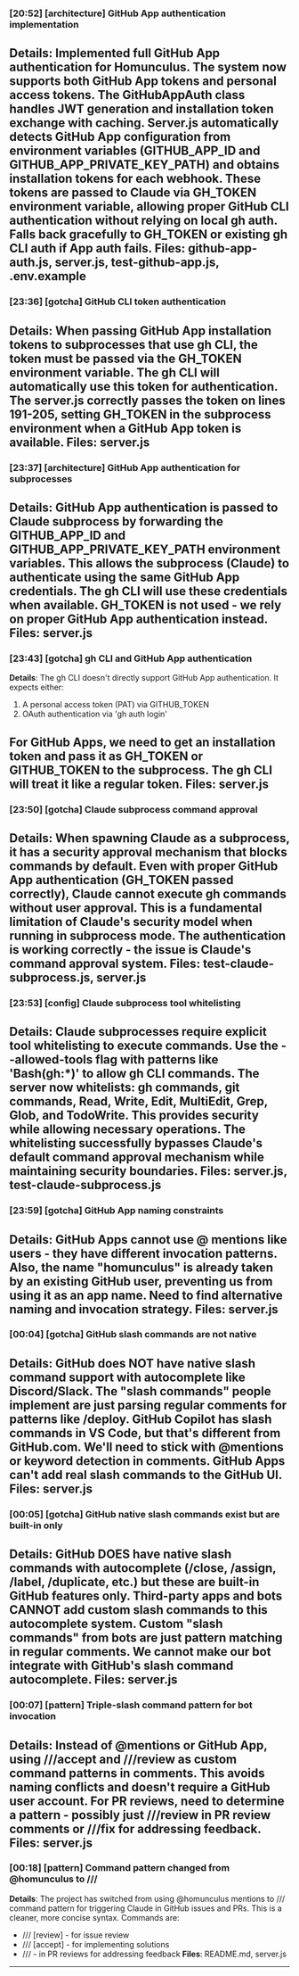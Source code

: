 ### [20:52] [architecture] GitHub App authentication implementation
**Details**: Implemented full GitHub App authentication for Homunculus. The system now supports both GitHub App tokens and personal access tokens. The GitHubAppAuth class handles JWT generation and installation token exchange with caching. Server.js automatically detects GitHub App configuration from environment variables (GITHUB_APP_ID and GITHUB_APP_PRIVATE_KEY_PATH) and obtains installation tokens for each webhook. These tokens are passed to Claude via GH_TOKEN environment variable, allowing proper GitHub CLI authentication without relying on local gh auth. Falls back gracefully to GH_TOKEN or existing gh CLI auth if App auth fails.
**Files**: github-app-auth.js, server.js, test-github-app.js, .env.example
---

### [23:36] [gotcha] GitHub CLI token authentication
**Details**: When passing GitHub App installation tokens to subprocesses that use gh CLI, the token must be passed via the GH_TOKEN environment variable. The gh CLI will automatically use this token for authentication. The server.js correctly passes the token on lines 191-205, setting GH_TOKEN in the subprocess environment when a GitHub App token is available.
**Files**: server.js
---

### [23:37] [architecture] GitHub App authentication for subprocesses
**Details**: GitHub App authentication is passed to Claude subprocess by forwarding the GITHUB_APP_ID and GITHUB_APP_PRIVATE_KEY_PATH environment variables. This allows the subprocess (Claude) to authenticate using the same GitHub App credentials. The gh CLI will use these credentials when available. GH_TOKEN is not used - we rely on proper GitHub App authentication instead.
**Files**: server.js
---

### [23:43] [gotcha] gh CLI and GitHub App authentication
**Details**: The gh CLI doesn't directly support GitHub App authentication. It expects either:
1. A personal access token (PAT) via GITHUB_TOKEN
2. OAuth authentication via 'gh auth login'

For GitHub Apps, we need to get an installation token and pass it as GH_TOKEN or GITHUB_TOKEN to the subprocess. The gh CLI will treat it like a regular token.
**Files**: server.js
---

### [23:50] [gotcha] Claude subprocess command approval
**Details**: When spawning Claude as a subprocess, it has a security approval mechanism that blocks commands by default. Even with proper GitHub App authentication (GH_TOKEN passed correctly), Claude cannot execute gh commands without user approval. This is a fundamental limitation of Claude's security model when running in subprocess mode. The authentication is working correctly - the issue is Claude's command approval system.
**Files**: test-claude-subprocess.js, server.js
---

### [23:53] [config] Claude subprocess tool whitelisting
**Details**: Claude subprocesses require explicit tool whitelisting to execute commands. Use the --allowed-tools flag with patterns like 'Bash(gh:*)' to allow gh CLI commands. The server now whitelists: gh commands, git commands, Read, Write, Edit, MultiEdit, Grep, Glob, and TodoWrite. This provides security while allowing necessary operations. The whitelisting successfully bypasses Claude's default command approval mechanism while maintaining security boundaries.
**Files**: server.js, test-claude-subprocess.js
---

### [23:59] [gotcha] GitHub App naming constraints
**Details**: GitHub Apps cannot use @ mentions like users - they have different invocation patterns. Also, the name "homunculus" is already taken by an existing GitHub user, preventing us from using it as an app name. Need to find alternative naming and invocation strategy.
**Files**: server.js
---

### [00:04] [gotcha] GitHub slash commands are not native
**Details**: GitHub does NOT have native slash command support with autocomplete like Discord/Slack. The "slash commands" people implement are just parsing regular comments for patterns like /deploy. GitHub Copilot has slash commands in VS Code, but that's different from GitHub.com. We'll need to stick with @mentions or keyword detection in comments. GitHub Apps can't add real slash commands to the GitHub UI.
**Files**: server.js
---

### [00:05] [gotcha] GitHub native slash commands exist but are built-in only
**Details**: GitHub DOES have native slash commands with autocomplete (/close, /assign, /label, /duplicate, etc.) but these are built-in GitHub features only. Third-party apps and bots CANNOT add custom slash commands to this autocomplete system. Custom "slash commands" from bots are just pattern matching in regular comments. We cannot make our bot integrate with GitHub's slash command autocomplete.
**Files**: server.js
---

### [00:07] [pattern] Triple-slash command pattern for bot invocation
**Details**: Instead of @mentions or GitHub App, using ///accept and ///review as custom command patterns in comments. This avoids naming conflicts and doesn't require a GitHub user account. For PR reviews, need to determine a pattern - possibly just ///review in PR review comments or ///fix for addressing feedback.
**Files**: server.js
---

### [00:18] [pattern] Command pattern changed from @homunculus to ///
**Details**: The project has switched from using @homunculus mentions to /// command pattern for triggering Claude in GitHub issues and PRs. This is a cleaner, more concise syntax. Commands are:
- /// [review] - for issue review
- /// [accept] - for implementing solutions
- /// - in PR reviews for addressing feedback
**Files**: README.md, server.js
---

